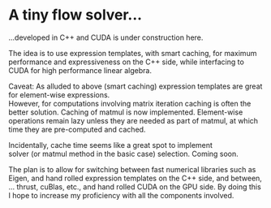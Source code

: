 # A tiny flow solver... 

...developed in C++ and CUDA is under construction here.

The idea is to use expression templates, with smart caching, for maximum performance and expressiveness on the C++ side, while interfacing to CUDA for high performance linear algebra.

Caveat:  As alluded to above (smart caching) expression templates are great for element-wise expressions.  
However, for computations involving matrix iteration caching is often the better solution.  Caching of matmul is now implemented.
Element-wise operations remain lazy unless they are needed 
as part of matmul, at which time they are pre-computed and cached.

Incidentally, cache time seems like a great spot to implement  
solver (or matmul method in the basic case) selection.  Coming soon.

The plan is to allow for switching between fast numerical libraries such as Eigen, and hand rolled 
expression templates on the C++ side, and between, ... thrust, cuBlas, etc., and hand rolled CUDA on the GPU side.  By doing this I hope to increase my proficiency with all the components involved.
